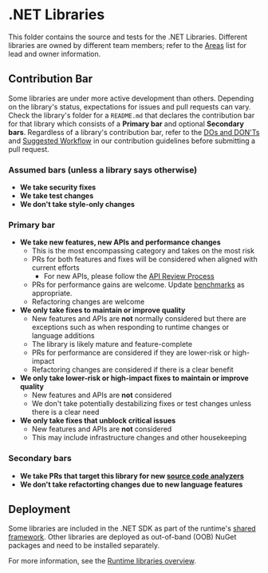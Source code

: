 # .NET Libraries

This folder contains the source and tests for the .NET Libraries. Different libraries are owned by different team members; refer to the [Areas](../../docs/area-owners.md#areas) list for lead and owner information.

## Contribution Bar

Some libraries are under more active development than others. Depending on the library's status, expectations for issues and pull requests can vary. Check the library's folder for a `README.md` that declares the contribution bar for that library which consists of  a **Primary bar** and optional **Secondary bars**. Regardless of a library's contribution bar, refer to the [DOs and DON'Ts](../../CONTRIBUTING.md#dos-and-donts) and [Suggested Workflow](../../CONTRIBUTING.md#suggested-workflow) in our contribution guidelines before submitting a pull request.

### Assumed bars (unless a library says otherwise)
- **We take security fixes**
- **We take test changes**
- **We don't take style-only changes**

### Primary bar
- **We take new features, new APIs and performance changes**
  - This is the most encompassing category and takes on the most risk 
  - PRs for both features and fixes will be considered when aligned with current efforts
    - For new APIs, please follow the [API Review Process](../../docs/project/api-review-process.md)
  - PRs for performance gains are welcome. Update [benchmarks](https://github.com/dotnet/performance) as appropriate.
  - Refactoring changes are welcome
- **We only take fixes to maintain or improve quality**
  - New features and APIs are **not** normally considered but there are exceptions such as when responding to runtime changes or language additions
  - The library is likely mature and feature-complete
  - PRs for performance are considered if they are lower-risk or high-impact
  - Refactoring changes are considered if there is a clear benefit
- **We only take lower-risk or high-impact fixes to maintain or improve quality**
  - New features and APIs are **not** considered
  - We don't take potentially destabilizing fixes or test changes unless there is a clear need
- **We only take fixes that unblock critical issues**
  - New features and APIs are **not** considered
  - This may include infrastructure changes and other housekeeping

### Secondary bars
- **We take PRs that target this library for new [source code analyzers](../../docs/project/analyzers.md)**
- **We don't take refactorting changes due to new language features**

## Deployment

Some libraries are included in the .NET SDK as part of the runtime's [shared framework](https://learn.microsoft.com/en-us/dotnet/standard/glossary#shared-framework). Other libraries are deployed as out-of-band (OOB) NuGet packages and need to be installed separately.

For more information, see the [Runtime libraries overview](https://learn.microsoft.com/en-us/dotnet/standard/runtime-libraries-overview).
